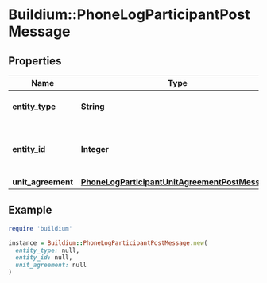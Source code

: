 # Buildium::PhoneLogParticipantPostMessage

## Properties

| Name | Type | Description | Notes |
| ---- | ---- | ----------- | ----- |
| **entity_type** | **String** | The type of participant entity. |  |
| **entity_id** | **Integer** | The unique identifier for the participant entity. |  |
| **unit_agreement** | [**PhoneLogParticipantUnitAgreementPostMessage**](PhoneLogParticipantUnitAgreementPostMessage.md) |  | [optional] |

## Example

```ruby
require 'buildium'

instance = Buildium::PhoneLogParticipantPostMessage.new(
  entity_type: null,
  entity_id: null,
  unit_agreement: null
)
```


